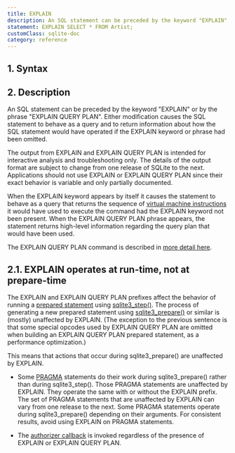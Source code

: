 ```yaml
---
title: EXPLAIN
description: An SQL statement can be preceded by the keyword "EXPLAIN" or by the phrase "EXPLAIN QUERY PLAN".
statement: EXPLAIN SELECT * FROM Artist;
customClass: sqlite-doc
category: reference
---
```


## 1. Syntax

<!-- do-not-touch-svg-import: 'explain.svg' -->

## 2. Description

An SQL statement can be preceded by the keyword "EXPLAIN" or by the
phrase "EXPLAIN QUERY PLAN". Either modification causes the SQL
statement to behave as a query and to return information about how the
SQL statement would have operated if the EXPLAIN keyword or phrase had
been omitted.

The output from EXPLAIN and EXPLAIN QUERY PLAN is intended for
interactive analysis and troubleshooting only. The details of the output
format are subject to change from one release of SQLite to the next.
Applications should not use EXPLAIN or EXPLAIN QUERY PLAN since their
exact behavior is variable and only partially documented.

When the EXPLAIN keyword appears by itself it causes the statement to
behave as a query that returns the sequence of
<a href="https://www.sqlite.org/opcode.html" target="_blank">virtual
machine instructions</a> it would have used to execute the command had
the EXPLAIN keyword not been present. When the EXPLAIN QUERY PLAN phrase
appears, the statement returns high-level information regarding the
query plan that would have been used.

The EXPLAIN QUERY PLAN command is described in
<a href="https://www.sqlite.org/eqp.html" target="_blank">more detail
here</a>.

## 2.1. EXPLAIN operates at run-time, not at prepare-time

The EXPLAIN and EXPLAIN QUERY PLAN prefixes affect the behavior of
running a <a href="https://www.sqlite.org/c3ref/stmt.html"
target="_blank">prepared statement</a> using
<a href="https://www.sqlite.org/c3ref/step.html"
target="_blank">sqlite3_step()</a>. The process of generating a new
prepared statement using
<a href="https://www.sqlite.org/c3ref/prepare.html"
target="_blank">sqlite3_prepare()</a> or similar is (mostly) unaffected
by EXPLAIN. (The exception to the previous sentence is that some special
opcodes used by EXPLAIN QUERY PLAN are omitted when building an EXPLAIN
QUERY PLAN prepared statement, as a performance optimization.)

This means that actions that occur during sqlite3_prepare() are
unaffected by EXPLAIN.

- Some <a href="https://www.sqlite.org/pragma.html#syntax"
  target="_blank">PRAGMA</a> statements do their work during
  sqlite3_prepare() rather than during sqlite3_step(). Those PRAGMA
  statements are unaffected by EXPLAIN. They operate the same with or
  without the EXPLAIN prefix. The set of PRAGMA statements that are
  unaffected by EXPLAIN can vary from one release to the next. Some
  PRAGMA statements operate during sqlite3_prepare() depending on their
  arguments. For consistent results, avoid using EXPLAIN on PRAGMA
  statements.

- The <a href="https://www.sqlite.org/c3ref/set_authorizer.html"
  target="_blank">authorizer callback</a> is invoked regardless of the
  presence of EXPLAIN or EXPLAIN QUERY PLAN.
